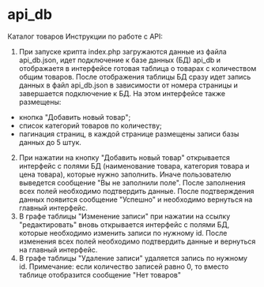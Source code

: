 # api_db
Каталог товаров
Инструкции по работе с API:
1. При запуске крипта index.php загружаются данные из файла api_db.json, идет подключение к базе данных (БД) api_db и отображаетя в интерфейсе готовая таблица о товарах с количеством общим товаров.
После отображения таблицы БД сразу идет запись данных в файл api_db.json в зависимости от номера страницы и завершается подключение к БД.
На этом интерфейсе также размещены:
- кнопка "Добавить новый товар";
- список категорий товаров по количеству;
- пагинация страниц, в каждой странице размещены записи базы данных до 5 штук.
2. При нажатии на кнопку "Добавить новый товар" открывается интерфейс с полями БД (наименование товара, категория товара и цена товара), которые нужно заполнить. 
Иначе пользователю выведется сообщение "Вы не заполнили поле". После заполнения всех полей необходимо подтвердить данные.
После подтверждения данных появится сообщение "Успешно" и необходимо вернуться на главный интерфейс.
3. В графе таблицы "Изменение записи" при нажатии на ссылку "редактировать" вновь открывается интерфейс с полями БД, которые необходимо изменить записи по нужному id. 
После изменения всех полей необходимо подтвердить данные и вернуться на главный интерфейс.
4. В графе таблицы "Удаление записи" удаляется запись по нужному id.
Примечание: если количество записей равно 0, то вместо таблице отобразится сообщение "Нет товаров"
